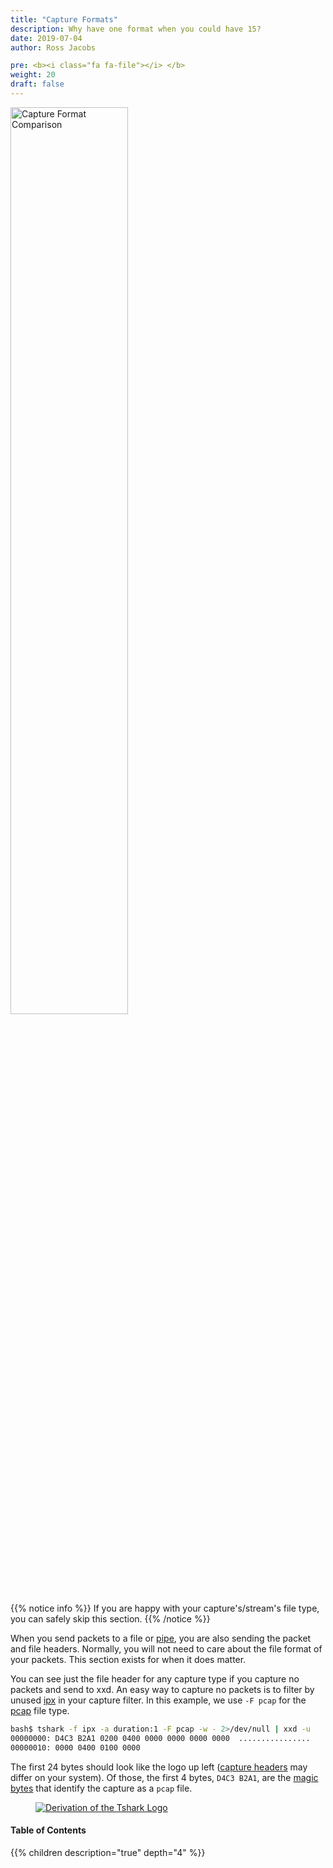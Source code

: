 ```yaml
---
title: "Capture Formats"
description: Why have one format when you could have 15?
date: 2019-07-04
author: Ross Jacobs

pre: <b><i class="fa fa-file"></i> </b>
weight: 20
draft: false
---
```


<a href="/formats/format_usage"><img src="https://dl.dropboxusercontent.com/s/qcu8n0pyewnzk3r/google_pie_chart.png" alt="Capture Format Comparison" style="width:61%"></a>

{{% notice info %}}
If you are happy with your capture's/stream's file type, you can safely skip this section.
{{% /notice %}}

When you send packets to a file or [pipe](/capture/sources/pipe), you
are also sending the packet and file headers. Normally, you will not need
to care about the file format of your packets. This section exists for when it does matter.

You can see just the file
header for any capture type if you capture no packets and send to xxd.
An easy way to capture no packets is to filter by unused [ipx](https://en.wikipedia.org/wiki/Internetwork_Packet_Exchange) in your capture filter.
In this example, we use `-F pcap` for the [pcap](/formats/pcap_format) file type.

```bash
bash$ tshark -f ipx -a duration:1 -F pcap -w - 2>/dev/null | xxd -u
00000000: D4C3 B2A1 0200 0400 0000 0000 0000 0000  ................
00000010: 0000 0400 0100 0000
```

The first 24 bytes should look like the logo up left ([capture headers](/formats/sample_capture_headers) may differ on your system).
Of those, the first 4 bytes, `D4C3 B2A1`, are the [magic bytes](/formats/magic_numbers) that identify the capture as a `pcap` file.

<a href="/formats/format_usage"><img src="https://dl.dropboxusercontent.com/s/txvh306zp3nppuj/logo_pcap_header.png" alt="Derivation of the Tshark Logo" style="text-align:left;margin:0px;margin-left:40px;"></a>

#### Table of Contents

{{% children description="true" depth="4" %}}
